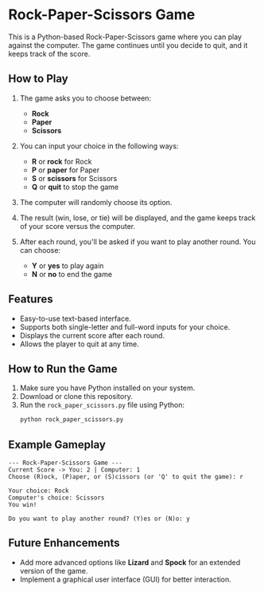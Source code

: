 
# Rock-Paper-Scissors Game

This is a Python-based Rock-Paper-Scissors game where you can play against the computer. The game continues until you decide to quit, and it keeps track of the score.

## How to Play

1. The game asks you to choose between:
   - **Rock**
   - **Paper**
   - **Scissors**

2. You can input your choice in the following ways:
   - **R** or **rock** for Rock
   - **P** or **paper** for Paper
   - **S** or **scissors** for Scissors
   - **Q** or **quit** to stop the game

3. The computer will randomly choose its option.

4. The result (win, lose, or tie) will be displayed, and the game keeps track of your score versus the computer.

5. After each round, you'll be asked if you want to play another round. You can choose:
   - **Y** or **yes** to play again
   - **N** or **no** to end the game

## Features

- Easy-to-use text-based interface.
- Supports both single-letter and full-word inputs for your choice.
- Displays the current score after each round.
- Allows the player to quit at any time.
  
## How to Run the Game

1. Make sure you have Python installed on your system.
2. Download or clone this repository.
3. Run the `rock_paper_scissors.py` file using Python:
   ```bash
   python rock_paper_scissors.py
   ```

## Example Gameplay

```
--- Rock-Paper-Scissors Game ---
Current Score -> You: 2 | Computer: 1
Choose (R)ock, (P)aper, or (S)cissors (or 'Q' to quit the game): r

Your choice: Rock
Computer's choice: Scissors
You win!

Do you want to play another round? (Y)es or (N)o: y
```

## Future Enhancements

- Add more advanced options like **Lizard** and **Spock** for an extended version of the game.
- Implement a graphical user interface (GUI) for better interaction.
